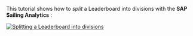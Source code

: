 This tutorial shows how to *split* a Leaderboard into divisions with the **SAP Sailing Analytics** :

[![Splitting a Leaderboard into divisions](https://i.vimeocdn.com/video/1148490178-0abd3500b3e9f273c259bf4e690dd3ff4fd59d24fc615c5f03db1659ee232a6a-d?f=webp&region=us)](https://vimeo.com/555773483)
